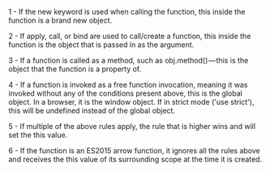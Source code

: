 

1 - If the new keyword is used when calling the function, this inside the function is a brand new object.

2 - If apply, call, or bind are used to call/create a function, this inside the function is the object that is passed in as the argument.

3 - If a function is called as a method, such as obj.method() — this is the object that the function is a property of.

4 - If a function is invoked as a free function invocation, meaning it was invoked without any of the conditions present above, this is the global object. In a browser, it is the window object. If in strict mode ('use strict'), this will be undefined instead of the global object.

5 - If multiple of the above rules apply, the rule that is higher wins and will set the this value.

6 - If the function is an ES2015 arrow function, it ignores all the rules above and receives the this value of its surrounding scope at the time it is created.

